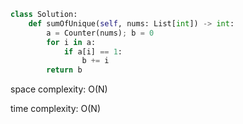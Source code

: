 ```python
class Solution:
    def sumOfUnique(self, nums: List[int]) -> int:
        a = Counter(nums); b = 0
        for i in a:
            if a[i] == 1:
                b += i
        return b
```

space complexity: O(N)

time complexity: O(N)